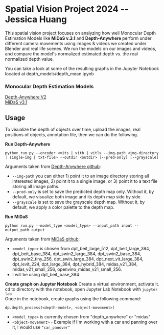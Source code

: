 # **Spatial Vision Project 2024 -- Jessica Huang**

This spatial vision project focuses on analyzing how well Monocular Depth Estimation Models like **MiDaS v.3.1** and **Depth-Anywhere** perform under different camera movements using images & videos we created under Blender and real life scenes. We run the models on our images and videos, and compare the model's normalized estimated depth vs. the real normalized depth value. 

You can take a look at some of the resulting graphs in the Jupyter Notebook located at depth_models/depth_mean.ipynb

### Monocular Depth Estimation Models
[Depth-Anywhere V2](https://github.com/LiheYoung/Depth-Anything)  
[MiDaS v3.1](https://github.com/isl-org/MiDaS)  

## Usage 
To visualize the depth of objects over time, upload the images, real positions of objects, annotation file, then we can do the following.  
  
**Run Depth-Anywhere**
```
python run.py --encoder <vits | vitb | vitl> --img-path <img-directory | single-img | txt-file> --outdir <outdir> [--pred-only] [--grayscale]
```
Arguments taken from [Depth-Anywhere github](https://github.com/LiheYoung/Depth-Anything):  
-    ```--img-path```  you can either 1) point it to an image directory storing all interested images, 2) point it to a single image, or 3) point it to a text file storing all image paths.  
-    ```--pred-only```  is set to save the predicted depth map only. Without it, by default, we visualize both image and its depth map side by side.  
-    ```--grayscale```  is set to save the grayscale depth map. Without it, by default, we apply a color palette to the depth map.  
  
**Run MiDaS**
```
python run.py --model_type <model_type> --input_path input --output_path output
```
Arguments taken from [MiDaS github](https://github.com/isl-org/MiDaS):  
-    ```<model_type>``` is chosen from dpt_beit_large_512, dpt_beit_large_384, dpt_beit_base_384, dpt_swin2_large_384, dpt_swin2_base_384, dpt_swin2_tiny_256, dpt_swin_large_384, dpt_next_vit_large_384, dpt_levit_224, dpt_large_384, dpt_hybrid_384, midas_v21_384, midas_v21_small_256, openvino_midas_v21_small_256.
-    I will be using dpt_beit_base_384


**Create graph on Jupyter Notebook**
Create a virtual environment, activate it. cd to directory with the notebook, open Jupyter Lab Notebook with ```jupyter lab```  
Once in the notebook, create graphs using the following command:  
```
dp.depth_process(<depth-model>, <object-movement>)
```
-    ```<model_type>``` is currently chosen from "depth_anywhere" or "midas"
-    ```<object-movement>``` - Example if I'm working with a car and panning over it, I would use ```"car_panover"```
